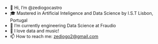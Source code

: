 - 👋 Hi, I’m @zediogocastro
- 🎓 Mastered in Artificial Inteligence and Data Science by I.S.T Lisbon, Portugal
- 🌱 I’m currently engineering Data Science at Fraudio
- 💞️ I love data and music!
- 📫 How to reach me: zediogo2@gmail.com

<!---
zediogocastro/zediogocastro is a ✨ special ✨ repository came and join in this journey.
--->
